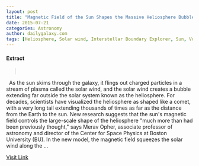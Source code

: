 ```yaml
---
layout: post
title: "Magnetic Field of the Sun Shapes the Massive Heliosphere Bubble"
date: 2015-07-21
categories: Astronomy
author: dailygalaxy.com
tags: [Heliosphere, Solar wind, Interstellar Boundary Explorer, Sun, Voyager 1, Physics, Stellar astronomy, Solar System, Applied and interdisciplinary physics, Astronomical objects, Astrophysics, Space science, Nature, Outer space, Astronomy, Physical sciences]
---
```





#### Extract
> 
 

 
As the sun skims through the galaxy, it flings out charged particles in a stream of plasma called the solar wind, and the solar wind creates a bubble extending far outside the solar system known as the heliosphere. For decades, scientists have visualized the heliosphere as shaped like a comet, with a very long tail extending thousands of times as far as the distance from the Earth to the sun.
New research suggests that the sun's magnetic field controls the large-scale shape of the heliosphere "much more than had been previously thought," says Merav Opher, associate professor of astronomy and director of the Center for Space Physics at Boston University (BU). In the new model, the magnetic field squeezes the solar wind along the ...



[Visit Link](http://feedproxy.google.com/~r/TheDailyGalaxyNewsFromPlanetEarthBeyond/~3/2yteWE0gzfA/magnetic-field-of-the-sun-shapes-the-heliosphere-bubble.html)


